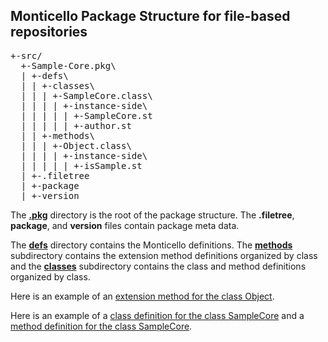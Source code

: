## Monticello Package Structure for file-based repositories

<pre>
+-src/
  +-Sample-Core.pkg\
  | +-defs\
  | | +-classes\
  | | | +-SampleCore.class\
  | | | | +-instance-side\
  | | | | | +-SampleCore.st
  | | | | | +-author.st
  | | +-methods\
  | | | +-Object.class\
  | | | | +-instance-side\
  | | | | | +-isSample.st
  | +-.filetree
  | +-package
  | +-version
</pre>
  
The [**.pkg**][7] directory is the root of the package structure. The **.filetree**, **package**, and **version** files contain package meta data.

The [**defs**][6] directory contains the Monticello definitions. The [**methods**][4] 
subdirectory contains the extension method definitions organized by class
and the [**classes**][3] subdirectory contains the class and method definitions organized by class.

Here is an example of an [extension method for the class Object][5].

Here is an example of a [class definition for the class SampleCore][1] and a [method
definition for the class SampleCore][2].

[1]: https://github.com/dalehenrich/sample/blob/master/src/Sample-Core.pkg/defs/classes/SampleCore.class/instance-side/SampleCore.st
[2]: https://github.com/dalehenrich/sample/blob/master/src/Sample-Core.pkg/defs/classes/SampleCore.class/instance-side/authorName.st
[3]: https://github.com/dalehenrich/sample/tree/master/src/Sample-Core.pkg/defs/classes

[4]: https://github.com/dalehenrich/sample/tree/master/src/Sample-Core.pkg/defs/methods
[5]: https://github.com/dalehenrich/sample/blob/master/src/Sample-Core.pkg/defs/methods/Object.class/instance-side/isSample.st

[6]: https://github.com/dalehenrich/sample/tree/master/src/Sample-Core.pkg/defs

[7]: https://github.com/dalehenrich/sample/tree/master/src/Sample-Core.pkg

